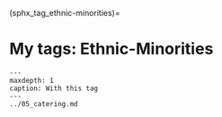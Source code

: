 (sphx_tag_ethnic-minorities)=
# My tags: Ethnic-Minorities

```{toctree}
---
maxdepth: 1
caption: With this tag
---
../05_catering.md
```
